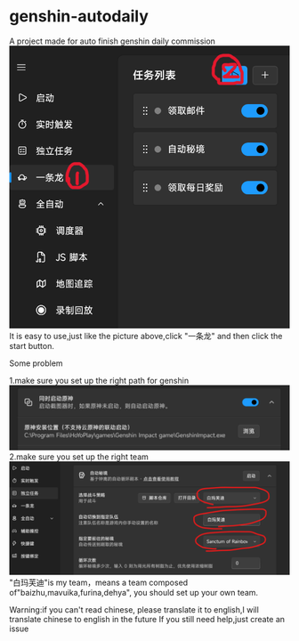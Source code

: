 # genshin-autodaily
A project made for auto finish genshin daily commission
![Logo](./guide1.png)
It is easy to use,just like the picture above,click "一条龙" and then click the start button.

Some problem

1.make sure you set up the right path for genshin
![Logo](./guide2.png)
2.make sure you set up the right team 
![Logo](./guide3.png)
"白玛芙迪"is my team，means a team composed of"baizhu,mavuika,furina,dehya", you should set up your own team.


Warning:if you can't read chinese, please translate it to english,I will translate chinese to english in the future
If you still need help,just create an issue
